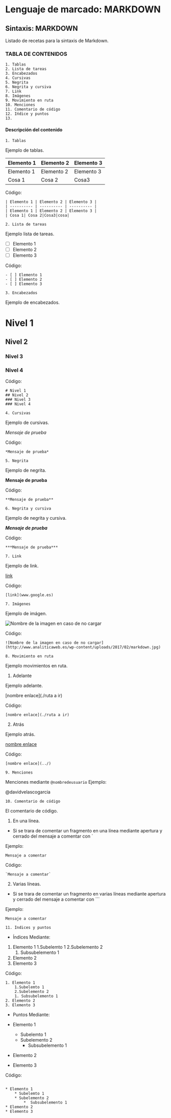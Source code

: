 # Lenguaje de marcado: MARKDOWN
## Sintaxis: MARKDOWN

Listado de recetas para la sintaxis de Markdown.

### TABLA DE CONTENIDOS

	1. Tablas
	2. Lista de tareas
	3. Encabezados
	4. Cursivas
	5. Negrita
	6. Negrita y cursiva
	7. Link
	8. Imágenes
	9. Movimiento en ruta
	10. Menciones
	11. Comentario de código
	12. Ińdice y puntos
	13. 
#### Descripción del contenido

	1. Tablas

Ejemplo de tablas.

| Elemento 1 | Elemento 2 | Elemento 3 |
| ---------- | ---------- | ---------- |
| Elemento 1 | Elemento 2 | Elemento 3 |
| Cosa 1| Cosa 2|Cosa3|cosa|

Código:
```
| Elemento 1 | Elemento 2 | Elemento 3 |
| ---------- | ---------- | ---------- |
| Elemento 1 | Elemento 2 | Elemento 3 |
| Cosa 1| Cosa 2|Cosa3|cosa|
```
	2. Lista de tareas

Ejemplo lista de tareas.

- [ ] Elemento 1
- [ ] Elemento 2
- [ ] Elemento 3

Código:

```
- [ ] Elemento 1
- [ ] Elemento 2
- [ ] Elemento 3

```
	3. Encabezados

Ejemplo de encabezados.

# Nivel 1
## Nivel 2
### Nivel 3
### Nivel 4

Código:

```
# Nivel 1
## Nivel 2
### Nivel 3
### Nivel 4

```
	4. Cursivas

Ejemplo de cursivas.

*Mensaje de prueba*

Código:

`*Mensaje de prueba*`

	5. Negrita

Ejemplo de negrita.

**Mensaje de prueba**

Código:

`**Mensaje de prueba**`

	6. Negrita y cursiva

Ejemplo de negrita y cursiva.

***Mensaje de prueba***

Código:

`***Mensaje de prueba***`

	7. Link

Ejemplo de link.

[link](www.google.es)

Código:

`[link](www.google.es)`

	7. Imágenes

Ejemplo de imágen.

![Nombre de la imagen en caso de no cargar](http://www.analiticaweb.es/wp-content/uploads/2017/02/markdown.jpg)

Código:

```
![Nombre de la imagen en caso de no cargar](http://www.analiticaweb.es/wp-content/uploads/2017/02/markdown.jpg)
```
	8. Movimiento en ruta

Ejemplo movimientos en ruta.

1. Adelante

Ejemplo adelante.

[nombre enlace](./ruta a ir)

Código:

```
[nombre enlace](./ruta a ir)
```

2. Atrás

Ejemplo atrás.

[nombre enlace](../)

Código:
```
[nombre enlace](../)
```
	9. Menciones

Menciones mediante `@nombredeusuario`
Ejemplo:

@davidvelascogarcia

	10. Comentario de código

El comentario de código.

1.  En una línea.

* Si se trara de comentar un fragmento en una línea mediante apertura y cerrado del mensaje a comentar con `

Ejemplo:

`Mensaje a comentar`

Código:

```
`Mensaje a comentar`
```

2.  Varias líneas.

* Si se trara de comentar un fragmento en varias líneas mediante apertura y cerrado del mensaje a comentar con ```


Ejemplo:

```
Mensaje a comentar
```
	11. Índices y puntos

* Índices
Mediante:

1. Elemento 1
	1.Subelemto 1
	2.Subelemento 2
	1. Subsubelemento 1
2. Elemento 2
3. Elemento 3

Código:

```
1. Elemento 1
	1.Subelemto 1
	2.Subelemento 2
	1. Subsubelemento 1
2. Elemento 2
3. Elemento 3
```

* Puntos
Mediante:

* Elemento 1
	* Subelemto 1
	* Subelemento 2
		*  Subsubelemento 1
* Elemento 2
* Elemento 3

Código:

```

* Elemento 1
	* Subelemto 1
	* Subelemento 2
		*  Subsubelemento 1
* Elemento 2
* Elemento 3
```